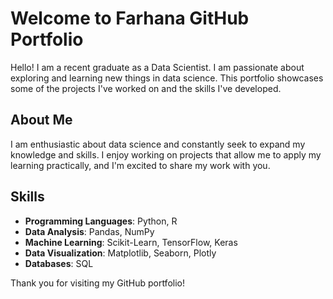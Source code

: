 # Welcome to Farhana GitHub Portfolio

Hello! I am a recent graduate as a Data Scientist. I am passionate about exploring and learning new things in data science. This portfolio showcases some of the projects I've worked on and the skills I've developed.

## About Me

I am enthusiastic about data science and constantly seek to expand my knowledge and skills. I enjoy working on projects that allow me to apply my learning practically, and I'm excited to share my work with you.


## Skills

- **Programming Languages**: Python, R
- **Data Analysis**: Pandas, NumPy
- **Machine Learning**: Scikit-Learn, TensorFlow, Keras
- **Data Visualization**: Matplotlib, Seaborn, Plotly
- **Databases**: SQL



Thank you for visiting my GitHub portfolio!


<!--
**FarhanaMos/FarhanaMos** is a ✨ _special_ ✨ repository because its `README.md` (this file) appears on your GitHub profile.

Here are some ideas to get you started:

- 🔭 I’m currently working on ...
- 🌱 I’m currently learning ...
- 👯 I’m looking to collaborate on ...
- 🤔 I’m looking for help with ...
- 💬 Ask me about ...
- 📫 How to reach me: ...
- 😄 Pronouns: ...
- ⚡ Fun fact: ...
-->
